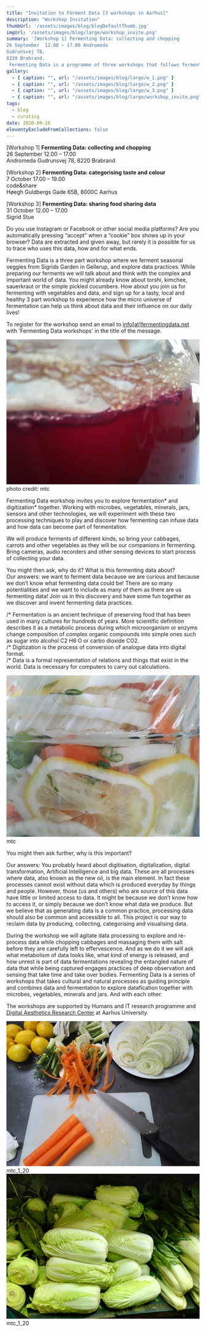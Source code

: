 ```yaml
---
title: "Invitation to Ferment Data [3 workshops in Aarhus]"
description: "Workshop Invitation"
thumbUrl: '/assets/images/blog/blogDefaultThumb.jpg'
imgUrl: '/assets/images/blog/large/workshop_invite.png'
summary: '[Workshop 1] Fermenting Data: collecting and chopping  
26 September  12.00 – 17.00 Andromeda   
Gudrunsvej 78,  
8220 Brabrand.
 Fermenting Data is a programme of three workshops that follows fermenting process. '
gallery:
  - { caption: "", url: "/assets/images/blog/large/w_1.png" }
  - { caption: "", url: "/assets/images/blog/large/w_2.png" }
  - { caption: "", url: "/assets/images/blog/large/w_3.png" }
  - { caption: "", url: "/assets/images/blog/large/workshop_invite.png" }
tags:
  - blog
  - curating
date: 2020-09-16
eleventyExcludeFromCollections: false
---
```

[Workshop 1] **Fermenting Data: collecting and chopping**  
26 September 12.00 – 17.00  
Andromeda 
Gudrunsvej 78,
8220 Brabrand

[Workshop 2] **Fermenting Data: categorising taste and colour**   
7 October 17.00 – 19.00  
code&share  
Høegh Guldbergs Gade 65B, 
8000C Aarhus 

[Workshop 3] **Fermenting Data: sharing food sharing data**   
31 October 12.00 – 17.00    
Sigrid Stue   

Do you use Instagram or Facebook or other social media platforms? Are you automatically pressing “accept” when a “cookie” box shows up in your browser? Data are extracted and given away, but rarely it is possible for us to trace who uses this data, how and for what ends.

Fermenting Data is a three part workshop where we ferment seasonal veggies from Sigrids Garden in Gellerup, and explore data practices. While preparing our ferments we will talk about and think with the complex and important world of data. You might already know about torshi, kimchee, sauerkraut or the simple pickled cucumbers. How about you join us for fermenting with vegetables and data, and sign up for a tasty, local and healthy 3 part workshop to experience how the micro universe of fermentation can help us think about data and their influence on our daily lives!

To register for the workshop send an email to <a href='mailto:info@fermentingdata.net'>info[at]fermentingdata.net</a> with 'Fermenting Data workshops' in the title of the message.

<div class="columnImage">
  <img src="/assets/images/blog/large/workshop_invite.png"/>
  <div class="photoCreditNew">photo credit: mtc</div>
</div>

Fermenting Data workshop invites you to explore fermentation* and digitization* together. Working with microbes, vegetables, minerals, jars, sensors and other technologies, we will experiment with these two processing techniques to play and discover how fermenting can infuse data and how data can become part of fermentation. 

We will produce ferments of different kinds, so bring your cabbages, carrots and other vegetables as they will be our companions in fermenting. Bring cameras, audio recorders and other sensing devices to start process of collecting your data.

You might then ask, why do it? What is this fermenting data about?   
Our answers: we want to ferment data because we are curious and because we don’t know what fermenting data could be! There are so many potentialities and we want to include as many of them as there are us fermenting data! Join us in this discovery and have some fun together as we discover and invent fermenting data practices.  

/* Fermentation is an ancient technique of preserving food that has been used in many cultures for hundreds of years. More scientific definition describes it as a metabolic process during which microorganism or enzyms change composition of complex organic compounds into simple ones such as sugar into alcohol C2 H6 O or carbo dioxide CO2.  
/* Digitization is the process of conversion of analogue data into digital format.  
/* Data is a formal representation of relations and things that exist in the world. Data is necessary for computers to carry out calculations.

<div class="columnImage">
  <img src="/assets/images/blog/large/w_1.png"/>
  <div class="photoCreditNew">mtc</div>
</div>

You might then ask further, why is this important? 

Our answers: You probably heard about digitisation, digitalization, digital transformation, Artificial Intelligence and big data. These are all processes where data, also known as the new oil, is the main element. In fact these processes cannot exist without data which is produced everyday by things and people. However, those (us and others) who are source of this data have little or limited access to data. It might be because we don’t know how to access it, or simply because we don’t know what data we produce. But we believe that as generating data is a common practice, processing data should also be common and accessible to all. This project is our way to reclaim data by producing, collecting, categorising and visualising data. 

During the workshop we will agitate data processing to explore and re-process data while chopping cabbages and massaging them with salt before they are carefully left to effervescence. And as we do it we will ask what metabolism of data looks like, what kind of energy is released, and how unrest is part of data fermentations revealing the entangled nature of data that while being captured engages practices of deep observation and sensing that take time and take over bodies. 
Fermenting Data is a series of workshops that takes cultural and natural processes as guiding principle and combines data and fermentation to explore datafication together with microbes, vegetables, minerals and jars. And with each other. 

The workshops are supported by Humans and IT research programme and <a href="https://darc.au.dk/">Digital Aesthetics Research Center</a> at Aarhus University. 

<div class="fullWidthHalfImage">
  <div class='imgWrap left'>
    <img src="/assets/images/blog/large/w_2.png">
    <div class="photoCreditNew">mtc_1_20</div>
  </div>
  <div class='imgWrap right'>
    <img src="/assets/images/blog/large/w_3.png">
    <div class="photoCreditNew">mtc_1_20</div>
  </div>
</div>
